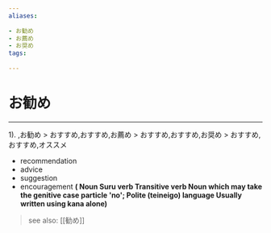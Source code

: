 ```yaml
---
aliases:
    
- お勧め
- お薦め
- お奨め
tags:
    
---
```


# お勧め
---
1).
,お勧め > おすすめ,おすすめ,お薦め > おすすめ,おすすめ,お奨め > おすすめ,おすすめ,オススメ

- recommendation
- advice
- suggestion
- encouragement
**( Noun Suru verb Transitive verb Noun which may take the genitive case particle 'no'; Polite (teineigo) language Usually written using kana alone)**
> see also:  [[勧め]]
            